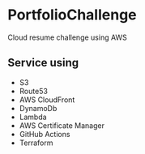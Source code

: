 # PortfolioChallenge
Cloud resume challenge using AWS  
## Service using
- S3
- Route53
- AWS CloudFront
- DynamoDb
- Lambda
- AWS Certificate Manager
- GitHub Actions
- Terraform

